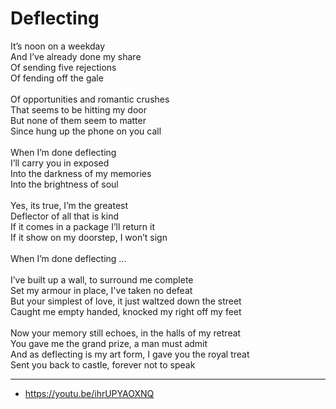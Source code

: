 # Deflecting

It’s noon on a weekday\
And I’ve already done my share\
Of sending five rejections\
Of fending off the gale\
\
Of opportunities and romantic crushes\
That seems to be hitting my door\
But none of them seem to matter\
Since hung up the phone on you call\
\
When I’m done deflecting\
I’ll carry you in exposed\
Into the darkness of my memories\
Into the brightness of soul\
\
Yes, its true, I’m the greatest\
Deflector of all that is kind\
If it comes in a package I’ll return it\
If it show on my doorstep, I won’t sign\
\
When I’m done deflecting ...\
\
I’ve built up a wall, to surround me complete\
Set my armour in place, I've taken no defeat\
But your simplest of love, it just waltzed down the street\
Caught me empty handed, knocked my right off my feet\
\
Now your memory still echoes, in the halls of my retreat\
You gave me the grand prize, a man must admit\
And as deflecting is my art form, I gave you the royal treat\
Sent you back to castle, forever not to speak

---
- https://youtu.be/ihrUPYAOXNQ
